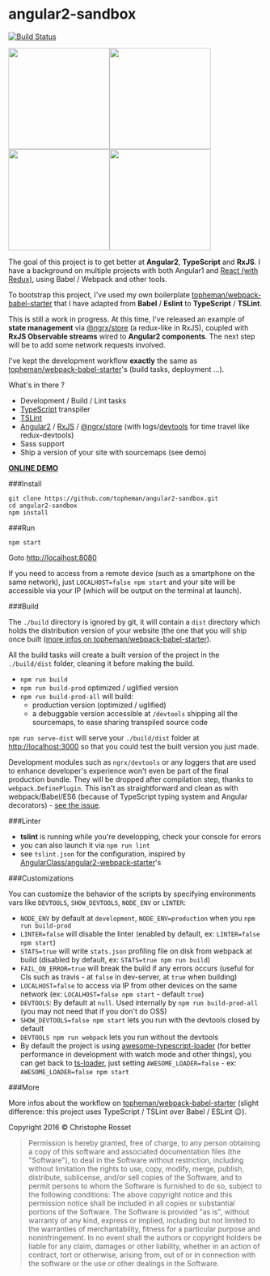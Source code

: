 angular2-sandbox
================
[![Build Status](https://travis-ci.org/topheman/angular2-sandbox.svg?branch=master)](https://travis-ci.org/topheman/angular2-sandbox)

<img src="https://cdn.rawgit.com/topheman/angular2-sandbox/master/src/assets/images/angular-logo.svg" width="200"><img src="https://cdn.rawgit.com/topheman/angular2-sandbox/master/src/assets/images/rxjs-logo.png" width="200"><img src="https://cdn.rawgit.com/topheman/angular2-sandbox/master/src/assets/images/webpack-logo.png" width="200"><img src="https://cdn.rawgit.com/topheman/angular2-sandbox/master/src/assets/images/TypeScript-logo.svg" width="200">

The goal of this project is to get better at **Angular2**, **TypeScript** and **RxJS**. I have a background on multiple projects with both Angular1 and [React (with Redux)](https://github.com/topheman/react-es6-redux), using Babel / Webpack and other tools.

To bootstrap this project, I've used my own boilerplate [topheman/webpack-babel-starter](https://github.com/topheman/webpack-babel-starter) that I have adapted from **Babel** / **Eslint** to **TypeScript** / **TSLint**.

This is still a work in progress. At this time, I've released an example of **state management** via [@ngrx/store](https://github.com/ngrx/store) (a redux-like in RxJS), coupled with **RxJS Observable streams** wired to **Angular2 components**. The next step will be to add some network requests involved.

I've kept the development workflow **exactly** the same as [topheman/webpack-babel-starter](https://github.com/topheman/webpack-babel-starter)'s (build tasks, deployment ...).

What's in there ?

* Development / Build / Lint tasks
* [TypeScript](https://www.typescriptlang.org/) transpiler
* [TSLint](http://palantir.github.io/tslint/)
* [Angular2](https://angular.io/) / [RxJS](https://github.com/ReactiveX/rxjs) / [@ngrx/store](https://github.com/ngrx/store) (with logs/[devtools](https://github.com/ngrx/devtools) for time travel like redux-devtools)
* Sass support
* Ship a version of your site with sourcemaps (see demo)

**[ONLINE DEMO](https://topheman.github.io/angular2-sandbox/)**

###Install

```shell
git clone https://github.com/topheman/angular2-sandbox.git
cd angular2-sandbox
npm install
```

###Run

```shell
npm start
```

Goto [http://localhost:8080](http://localhost:8080)

If you need to access from a remote device (such as a smartphone on the same network), just `LOCALHOST=false npm start` and your site will be accessible via your IP (which will be output on the terminal at launch).

###Build

The `./build` directory is ignored by git, it will contain a `dist` directory which holds the distribution version of your website (the one that you will ship once built ([more infos on topheman/webpack-babel-starter](https://github.com/topheman/webpack-babel-starter/wiki#deploy)).

All the build tasks will create a built version of the project in the `./build/dist` folder, cleaning it before making the build.

* `npm run build`
* `npm run build-prod` optimized / uglified version
* `npm run build-prod-all` will build:
	* production version (optimized / uglified)
	* a debuggable version accessible at `/devtools` shipping all the sourcemaps, to ease sharing transpiled source code

`npm run serve-dist` will serve your `./build/dist` folder at [http://localhost:3000](http://localhost:3000) so that you could test the built version you just made.

Development modules such as `ngrx/devtools` or any loggers that are used to enhance developer's experience won't even be part of the final production bundle. They will be dropped after compilation step, thanks to `webpack.DefinePlugin`. This isn't as straightforward and clean as with webpack/Babel/ES6 (because of TypeScript typing system and Angular decorators) - [see the issue](https://github.com/topheman/angular2-sandbox/issues/1).

###Linter

* **tslint** is running while you're developping, check your console for errors
* you can also launch it via `npm run lint`
* see `tslint.json` for the configuration, inspired by [AngularClass/angular2-webpack-starter](https://github.com/AngularClass/angular2-webpack-starter/blob/master/tslint.json)'s

###Customizations

You can customize the behavior of the scripts by specifying environments vars like `DEVTOOLS`, `SHOW_DEVTOOLS`, `NODE_ENV` or `LINTER`:

* `NODE_ENV` by default at `development`, `NODE_ENV=production` when you `npm run build-prod`
* `LINTER=false` will disable the linter (enabled by default, ex: `LINTER=false npm start`)
* `STATS=true` will write `stats.json` profiling file on disk from webpack at build (disabled by default, ex: `STATS=true npm run build`)
* `FAIL_ON_ERROR=true` will break the build if any errors occurs (useful for CIs such as travis - at `false` in dev-server, at `true` when building)
* `LOCALHOST=false` to access via IP from other devices on the same network (ex: `LOCALHOST=false npm start` - default `true`)
* `DEVTOOLS`: By default at `null`. Used internally by `npm run build-prod-all` (you may not need that if you don't do OSS)
* `SHOW_DEVTOOLS=false npm start` lets you run with the devtools closed by default
* `DEVTOOLS npm run webpack` lets you run without the devtools
* By default the project is using [awesome-typescript-loader](https://github.com/s-panferov/awesome-typescript-loader) (for better performance in development with watch mode and other things), you can get back to [ts-loader](https://github.com/TypeStrong/ts-loader), just setting `AWESOME_LOADER=false` - ex: `AWESOME_LOADER=false npm start`

###More

More infos about the workflow on [topheman/webpack-babel-starter](https://github.com/topheman/webpack-babel-starter) (slight difference: this project uses TypeScript / TSLint over Babel / ESLint 😉).

Copyright 2016 © Christophe Rosset

> Permission is hereby granted, free of charge, to any person obtaining a copy of this software
> and associated documentation files (the "Software"), to deal in the Software without
> restriction, including without limitation the rights to use, copy, modify, merge, publish,
> distribute, sublicense, and/or sell copies of the Software, and to permit persons to whom the
> Software is furnished to do so, subject to the following conditions:
> The above copyright notice and this permission notice shall be included in all copies or
> substantial portions of the Software.
> The Software is provided "as is", without warranty of any kind, express or implied, including
> but not limited to the warranties of merchantability, fitness for a particular purpose and
> noninfringement. In no event shall the authors or copyright holders be liable for any claim,
> damages or other liability, whether in an action of contract, tort or otherwise, arising from,
> out of or in connection with the software or the use or other dealings in the Software.